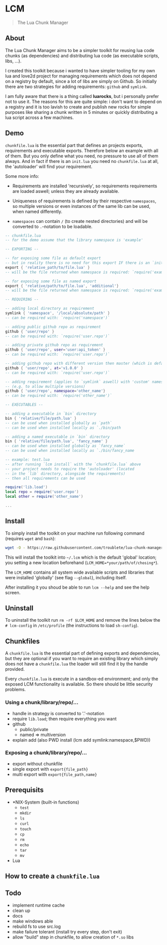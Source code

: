 # LCM

> The Lua Chunk Manager 

## About

The Lua Chunk Manager aims to be a simpler toolkit for reusing lua code chunks
(as dependencies) and distributing lua code (as executable scripts,
libs, ...).

I created this toolkit because i wanted to have simpler tooling for my own lua
and love2d project for managing requirements which does not depend on a
registry by default, since a lot of libs are simply on Github. So initially
there are two strategies for adding requirements: `github` and `symlink`.

I am fully aware that there is a thing called **luarocks**, but i personally
prefer not to use it. The reasons for this are quite simple: i don't want to
depend on a registry and it is too lavish to create and publish new rocks for
simple purposes like sharing a chunk written in 5 minutes or quickly
distributing a lua script across a few machines.

## Demo

`chunkfile.lua` is the essential part that defines an projects exports,
requirements and executable exports. Therefore below an example with all of
them. But you only define what you need, no pressure to use all of them
always. And in fact if there is an `init.lua` you need no `chunkfile.lua` at
all, the 'autoloader' will find your requirement.

Some more info:

- Requirements are installed 'recursively', so requirements requirements are
  loaded aswell; unless they are already available.

- Uniqueness of requirements is defined by their respective `namespaces`, so
  multiple versions or even instances of the same lib can be used, when named
  differently.

- `namespaces` can contain `/` (to create nested directories) and will be
  converted to `.`-notation to be loadable.

```lua
-- chunkfile.lua
-- for the demo assume that the library namespace is 'example'

-- EXPORTING --

-- for exposing some file as default export
-- but in reality there is no need for this export IF there is an `init.lua`.
export { 'relative_path/to/file.lua' }
-- will be the file returned when namespace is required: `require('example')`

-- for exposing some file as named export
export { 'relative/path/to/file.lua', 'additional'}
-- will be the file returned when namespace is required: `require('example.additional')`

-- REQUIRING --

-- adding local directory as requirement
symlink { 'namespace', '/local/absolute/path' }
-- can be required with: `require('namespace')`

-- adding public github repo as requirement
github { 'user/repo' }
-- can be required with: `require('user.repo')`

-- adding private github repo as requirement
github { 'user/repo', user='user:api_token' }
-- can be required with: `require('user.repo')`

-- adding github repo with different version then master (which is default)
github { 'user/repo', at='v1.0.0' }
-- can be required with: `require('user.repo')`

-- adding requirement (applies to `symlink` aswell) with 'custom' namespace
-- (e.g. to allow multiple versions)
github { 'user/repo', namespace='other_name'}
-- can be required with: `require('other_name')`

-- EXECUTABLES -- 

-- adding a executable in `bin` directory
bin { 'relative/file/path.lua' }
-- can be used when installed globally as `path`
-- can be used when installed locally as `./bin/path

-- adding a named executable in `bin` directory
bin { 'relative/file/path.lua', 'fancy_name' }
-- can be used when installed globally as `fancy_name`
-- can be used when installed locally as `./bin/fancy_name
```

```lua
-- example: test.lua
-- after running `lcm install` with the `chunkfile.lua` above
-- your project needs to require the 'autoloader' (located
-- in the `lib` directory, alongside the requirements)
-- then all requirements can be used

require('lib.load')
local repo = require('user.repo')
local other = require('other_name')

...
```

## Install

To simply install the toolkit on your machine run following command
(requires `wget` and `bash`):

```bash
wget -O - https://raw.githubusercontent.com/troublete/lua-chunk-manager/master/install.sh | bash
```

This will install the toolkit into `~/.lcm` which is the default 'global'
location; you setting a new location beforehand
(`LCM_HOME=*your/path/of/chosing*`). 

The `LCM_HOME` contains all system wide available scripts and libraries that
were installed 'globally' (see flag `--global`), including itself.

After installing it you shoud be able to run `lcm --help` and see the help
screen.

## Uninstall

To uninstall the toolkit run `rm -rf $LCM_HOME` and remove the lines below the
`# lcm-config` in `/etc/profile` (the instructions to load `sh-config`).












## Chunkfiles

A `chunkfile.lua` is the essential part of defining exports and dependencies,
but they are optional if you want to require an existing library which simply
does not have a `chunkfile.lua` the loader will still find it by the handle
provided.

Every `chunkfile.lua` is execute in a sandbox-ed environment; and only the
exposed LCM functionality is available. So there should be little
security problems.

### Using a chunk/library/repo/...

- handle in strategy is converted to '.'-notation
- require `lib.load`; then require everything you want
- github
	- public/private
	- named => multiversion
- explain add (also PWD install (lcm add symlink:namespace,$PWD))

### Exposing a chunk/library/repo/...

- export without chunkfile
- single export with `export{file_path}`
- multi export with `export{file_path,name}`

## Prerequisits

- *NIX-System (built-in functions)
	- `test`
	- `mkdir`
	- `ls`
	- `curl`
	- `touch`
	- `cp`
	- `rm`
	- `echo`
	- `tar`
	- `mv`
- Lua

## How to create a `chunkfile.lua`


## Todo

- implement runtime cache
- clean up
- docs
- make windows able
- rebuild fs to use src.log
- make failure tolerant (install try every step, don't exit)
- allow "build" step in chunkfile, to allow creation of `*.so` libs
